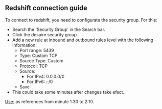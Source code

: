 ## Redshift connection guide
To connect to redshift, you need to configurate the security group. For this:
- Search the 'Security Group' in the Search bar.
- Click the desaire security group.
- Add a new rule at inbound and outbound rules level with the following information: 
    - Port range: 5439
    - Type: Custom TCP
    - Source Type: Custom
    - Protocol: TCP
    - Source: 
        - For IPv4: 0.0.0.0/0	
        - For IPv6: ::/0
    - Save
- This could take some minutes after changes take efect.

[Use:](https://www.youtube.com/watch?v=zE7ptm3mnFQ) as references from minute 1:30 to 2:10.